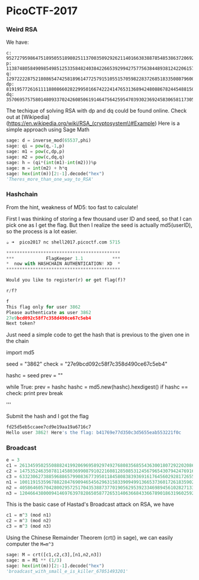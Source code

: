 # PicoCTF-2017

### Weird RSA

We have:
```
c: 95272795986475189505518980251137003509292621140166383887854853863720692420204142448424074834657149326853553097626486371206617513769930277580823116437975487148956107509247564965652417450550680181691869432067892028368985007229633943149091684419834136214793476910417359537696632874045272326665036717324623992885
p: 11387480584909854985125335848240384226653929942757756384489381242206157197986555243995335158328781970310603060671486688856263776452654268043936036556215243
q: 12972222875218086547425818961477257915105515705982283726851833508079600460542479267972050216838604649742870515200462359007315431848784163790312424462439629
dp: 8191957726161111880866028229950166742224147653136894248088678244548815086744810656765529876284622829884409590596114090872889522887052772791407131880103961
dq: 3570695757580148093370242608506191464756425954703930236924583065811730548932270595568088372441809535917032142349986828862994856575730078580414026791444659
```

The techique of solving RSA with dp and dq could be found online.
Check out at [Wikipedia](https://en.wikipedia.org/wiki/RSA_(cryptosystem\)#Example)
Here is a simple approach using Sage Math

```python
sage: d = inverse_mod(65537,phi)
sage: qi = pow(q,-1,p)
sage: m1 = pow(c,dp,p)
sage: m2 = pow(c,dq,q)
sage: h = (qi*(int(m1)-int(m2)))%p
sage: m = int(m2) + h*q
sage: hex(int(m))[2:-1].decode("hex")
'Theres_more_than_one_way_to_RSA'
```

### Hashchain

From the hint, weakness of MD5: too fast to calculate!

First I was thinking of storing a few thousand user ID and seed, so that I can pick one as I get the flag. But then I realize the seed is actually md5(userID), so the process is a lot easier.

```python
☕️ ➜  pico2017 nc shell2017.picoctf.com 5715

*******************************************
***            FlagKeeper 1.1           ***
*  now with HASHCHAIN AUTHENTICATION! XD  *
*******************************************

Would you like to register(r) or get flag(f)?

r/f?

f
This flag only for user 3862
Please authenticate as user 3862
27e9bcd092c58f7c358d490ce67c5eb4
Next token?

```

Just need a simple code to get the hash that is previous to the given one in the chain


import md5

seed = "3862"
check = "27e9bcd092c58f7c358d490ce67c5eb4"

hashc = seed
prev = ""

while True:
	prev = hashc
	hashc = md5.new(hashc).hexdigest()
	if hashc == check:
		print prev
		break    

'''

Submit the hash and I got the flag

```python
fd25d5eb5ccaee7cd9e19aa19a6716c7
Hello user 3862! Here's the flag: b41769e77d350c3d5655eab553221f0c
```

### Broadcast

```python
e = 3
c1 = 261345950255088824199206969589297492768083568554363001807292202086148198632298416227800170521403879169323939870136918495166376001415603107530798184803733942230649625863328280827871999560410058158409477539013408803889636337981870043792827095136037430392653831785807945977864288192407940225619843273330120029313
c2 = 147535246350781145803699087910221608128508531245679654307942476916759248403409499940709875170482499717373851969854700407365859710668248221534523112910895863625501694252104929562808450560410931902051428001118134260015071473417379253511812576559427770355902270332217159041674805147868562215268081818231962157802
c3 = 633230627388596886579908367739501184580838393691617645602928172655297372237425265855898468213006428127058041006464863408951623696827190570241149630919096283514787011922034385643767864879634861850565793738024061098801151563062727926809059198778760627479771564465550880228117974715945657575773914891371732645934
n1 = 1001191535967882284769094654562963158339094991366537360172618359025855097846977704928598237040115495676223744383629803332394884046043603063054821999994629411352862317941517957323746992871914047324555019615398720677218748535278252779545622933662625193622517947605928420931496443792865516592262228294965047903627
n2 = 405864605704280029572517043538873770190562953923346989456102827133294619540434679181357855400199671537151039095796094162418263148474324455458511633891792967156338297585653540910958574924436510557629146762715107527852413979916669819333765187674010542434580990241759130158992365304284892615408513239024879592309
n3 = 1204664380009414697639782865058772653140636684336678901863196025928054706723976869222235722439176825580211657044153004521482757717615318907205106770256270292154250168657084197056536811063984234635803887040926920542363612936352393496049379544437329226857538524494283148837536712608224655107228808472106636903723
```

This is the basic case of Hastad's Broadcast attack on RSA, we have 
```python
c1 = m^3 (mod n1)
c2 = m^3 (mod n2)
c3 = m^3 (mod n3)
```
Using the Chinese Remainder Theorem (crt() in sage), we can easily computer the `M=m^3`
```python
sage: M = crt([c1,c2,c3],[n1,n2,n3])
sage: m = M1 ** (1/3)
sage: hex(int(m))[2:-1].decode("hex")
'broadcast_with_small_e_is_killer_67051493201'
```
